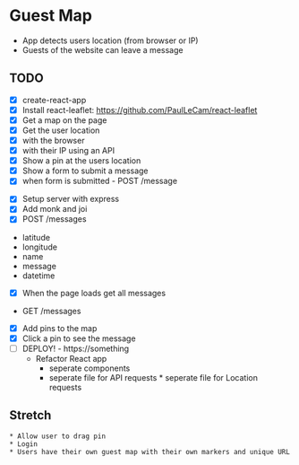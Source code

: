 # Guest Map

- App detects users location (from browser or IP)
- Guests of the website can leave a message

## TODO

- [x] create-react-app
- [x] Install react-leaflet: https://github.com/PaulLeCam/react-leaflet
- [x] Get a map on the page
- [x] Get the user location
- [x] with the browser
- [x] with their IP using an API
- [x] Show a pin at the users location
- [x] Show a form to submit a message
- [x] when form is submitted - POST /message

* [x] Setup server with express
* [x] Add monk and joi
* [x] POST /messages

- latitude
- longitude
- name
- message
- datetime

* [x] When the page loads get all messages

- GET /messages

* [x] Add pins to the map
* [x] Click a pin to see the message
* [ ] DEPLOY! - https://something
  - Refactor React app
    - seperate components
    - seperate file for API requests \* seperate file for Location requests

## Stretch

    * Allow user to drag pin
    * Login
    * Users have their own guest map with their own markers and unique URL
